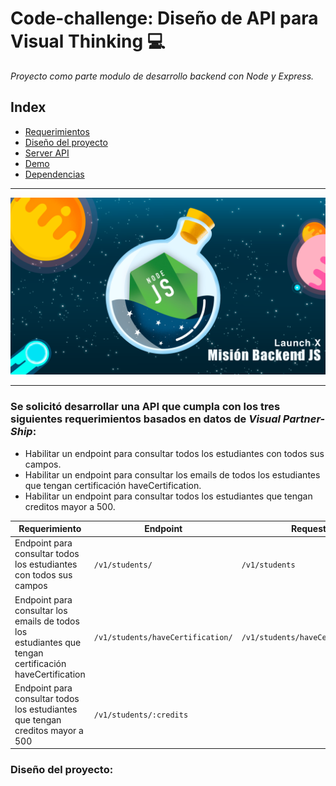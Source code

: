 # Code-challenge: Diseño de API para Visual Thinking 💻

*Proyecto como parte modulo de desarrollo backend con Node y Express.*
<br>


## Index

* [Requerimientos](#1)
* [Diseño del proyecto](#diseño-del-proyecto)
* [Server API]()
* [Demo]()
* [Dependencias]()
---

<img id="test" src="./lib/assets/cover.png">

---
 ### <a id="1">Se solicitó desarrollar una API que cumpla con los tres siguientes requerimientos basados en datos de *Visual Partner-Ship*: </a>

* Habilitar un endpoint para consultar todos los estudiantes con todos sus campos.
* Habilitar un endpoint para consultar los emails de todos los estudiantes que tengan certificación haveCertification.
* Habilitar un endpoint para consultar todos los estudiantes que tengan creditos mayor a 500.


| Requerimiento     | Endpoint    | Request |
|-------------------|-------------|---------|
|Endpoint para consultar todos los estudiantes <br> con todos sus campos| `/v1/students/`|`/v1/students`|
|Endpoint para consultar los emails de todos los <br> estudiantes que tengan certificación haveCertification| `/v1/students/haveCertification/`|`/v1/students/haveCertification`|
|Endpoint para consultar todos los estudiantes <br> que tengan creditos mayor a 500|`/v1/students/:credits`||


### Diseño del proyecto:

